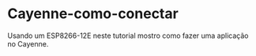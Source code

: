 # Cayenne-como-conectar
Usando um ESP8266-12E neste tutorial mostro como fazer uma aplicação no Cayenne.
